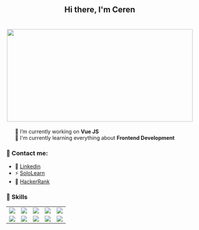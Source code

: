 <h2 align="center"><b>Hi there, I'm Ceren</b></h2>

<h1 align="center"><img src="https://i.pinimg.com/564x/40/00/8d/40008da157d71c4cc7c5b490e82e20f1.jpg" width="500" height="250"></h1>

<ul style="list-style:none">
	<li>🔭 I’m currently working on <b>Vue JS</b></li>
	<li>🌱 I'm currently learning everything about <b>Frontend Development</b></li>
</ul>
<h3>💬 Contact me:</h3>
<ul>
	<li>📌 <a href="https://www.linkedin.com/in/cerendemirci/">Linkedin</a></li>
	<li>⚡ <a href="https://www.sololearn.com/Profile/18712888">SoloLearn</a></li>
	<li>🌈 <a href="https://www.hackerrank.com/cerdemrc">HackerRank</a></li>
</ul>
<h3>🚀 Skills</h3>
	<table>
		<tr>
			<td align="center"><img src="https://img.shields.io/badge/html5%20-%23E34F26.svg?&style=for-the-badge&logo=html5&logoColor=white" /></td>
			<td align="center"><img src="https://img.shields.io/badge/css-%23239120.svg?&style=for-the-badge&logo=css3&logoColor=white" /></td>
			<td align="center"><img src="https://img.shields.io/badge/javascript-%23F7DF1E.svg?&style=for-the-badge&logo=javascript&logoColor=black" /></td>
			<td align="center"><img src="https://img.shields.io/badge/vuejs%20-%2335495e.svg?&style=for-the-badge&logo=vue.js&logoColor=%234FC08D" /></td>
			<td align="center"><img src="https://img.shields.io/badge/bootstrap%20-%23563D7C.svg?&style=for-the-badge&logo=bootstrap&logoColor=white" /></td>
		</tr>
		<tr>
			<td align="center"><img src="https://img.shields.io/badge/jquery%20-%230769AD.svg?&style=for-the-badge&logo=jquery&logoColor=white" /></td>
			<td align="center"><img src="https://img.shields.io/badge/sass%20-%23CC6699.svg?&style=for-the-badge&logo=sass&logoColor=white" /></td>
			<td align="center"><img src="https://img.shields.io/badge/php-%23777BB4.svg?&style=for-the-badge&logo=php&logoColor=white" /></td>
			<td align="center"><img src="https://img.shields.io/badge/c%23%20-%23239120.svg?&style=for-the-badge&logo=c-sharp&logoColor=white" /></td>
			<td align="center"><img src="https://img.shields.io/badge/laravel%20-%23FF2D20.svg?&style=for-the-badge&logo=laravel&logoColor=white" /></td>
		</tr>
